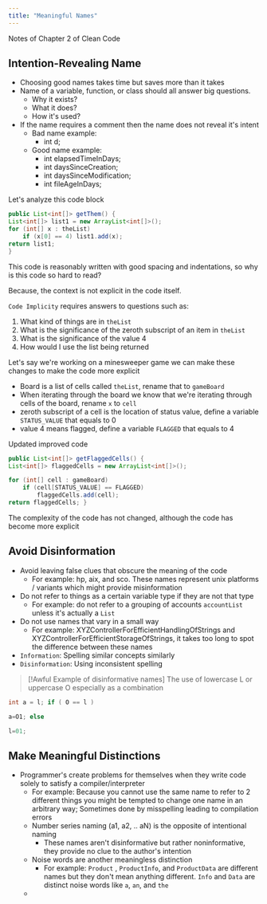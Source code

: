 ```yaml
---
title: "Meaningful Names"
---
```


Notes of Chapter 2 of Clean Code

## Intention-Revealing Name

- Choosing good names takes time but saves more than it takes
- Name of a variable, function, or class should all answer big questions.
	- Why it exists?
	- What it does?
	- How it's used?
- If the name requires a comment then the name does not reveal it's intent
	- Bad name example:
		- int d;
	- Good name example:
		- int elapsedTimeInDays; 
		- int daysSinceCreation; 
		- int daysSinceModification; 
		- int fileAgeInDays;


Let's analyze this code block

```java
public List<int[]> getThem() {  
List<int[]> list1 = new ArrayList<int[]>(); 
for (int[] x : theList)
	if (x[0] == 4) list1.add(x);
return list1;
}
```

This code is reasonably written with good spacing and indentations, so why is this code so hard to read? 

Because, the context is not explicit in the code itself. 

`Code Implicity` requires answers to questions such as:
1. What kind of things are in `theList`
2. What is the significance of the zeroth subscript of an item in `theList`
3. What is the significance of the value 4
4. How would I use the list being returned

Let's say we're working on a minesweeper game we can make these changes to make the code more explicit
- Board is a list of cells called `theList`, rename that to `gameBoard`
- When iterating through the board we know that we're iterating through cells of the board, rename `x` to `cell`
- zeroth subscript of a cell is the location of status value, define a variable `STATUS_VALUE` that equals to 0
- value 4 means flagged, define a variable `FLAGGED` that equals to 4

Updated improved code

```java
public List<int[]> getFlaggedCells() {  
List<int[]> flaggedCells = new ArrayList<int[]>(); 

for (int[] cell : gameBoard)
	if (cell[STATUS_VALUE] == FLAGGED) 
		flaggedCells.add(cell);
return flaggedCells; }
```

The complexity of the code has not changed, although the code has become more explicit

## Avoid Disinformation

- Avoid leaving false clues that obscure the meaning of the code
	- For example: hp, aix, and sco. These names represent unix platforms / variants which might provide misinformation
- Do not refer to things as a certain variable type if they are not that type
	- For example: do not refer to a grouping of accounts `accountList` unless it's actually a `List`
- Do not use names that vary in a small way
	- For example: XYZControllerForEfficientHandlingOfStrings and XYZControllerForEfficientStorageOfStrings, it takes too long to spot the difference between these names 
- `Information`: Spelling similar concepts similarly
- `Disinformation`: Using inconsistent spelling

> [!Awful Example of disinformative names] 
> The use of lowercase L or uppercase O especially as a combination

```java
int a = l; if ( O == l )

a=O1; else

l=01;
```

## Make Meaningful Distinctions

- Programmer's create problems for themselves when they write code solely to satisfy a compiler/interpreter
	- For example: Because you cannot use the same name to refer to 2 different things you might be tempted to change one name in an arbitrary way; Sometimes done by misspelling leading to compilation errors
	- Number series naming (a1, a2, .. aN) is the opposite of intentional naming
		- These names aren't disinformative but rather noninformative, they provide no clue to the author's intention
	- Noise words are another meaningless distinction
		- For example: `Product` , `ProductInfo`, and `ProductData` are different names but they don't mean anything different. `Info` and `Data` are distinct noise words like `a`, `an`, and `the`
	- 


